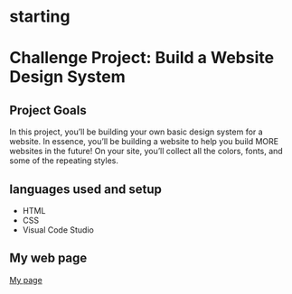 # starting
<h1>Challenge Project: Build a Website Design System</h1>
<h2>Project Goals</h2>
<p>In this project, you’ll be building your own basic design system for a website. In essence, you’ll be building a website to help you build MORE websites in the future! On your site, you’ll collect all the colors, fonts, and some of the repeating styles.</p>
<h2>languages used and setup</h2>
<ul>
  <li>HTML</li>
  <li>CSS</li>
  <li>Visual Code Studio</li>
</ul>
<h2>My web page</h2>
<a href="https://samar-al.github.io/starting/">My page</a>
